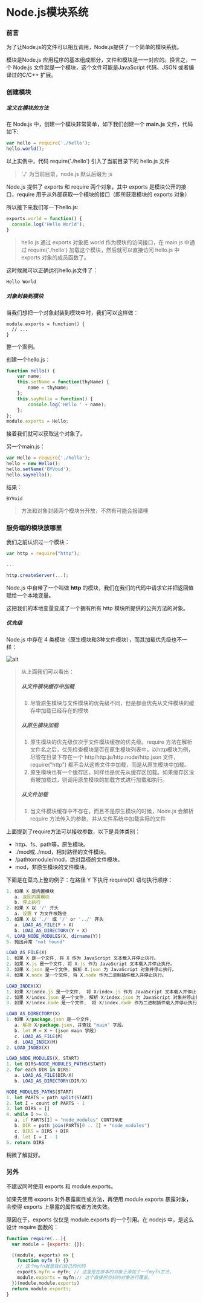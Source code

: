 # Node.js模块系统

### 前言

为了让Node.js的文件可以相互调用，Node.js提供了一个简单的模块系统。 

模块是Node.js 应用程序的基本组成部分，文件和模块是一一对应的。换言之，一个 Node.js 文件就是一个模块，这个文件可能是JavaScript 代码、JSON 或者编译过的C/C++ 扩展。

### 创建模块

##### 定义在模块的方法

在 Node.js 中，创建一个模块非常简单，如下我们创建一个 **main.js** 文件，代码如下:

```javascript
var hello = require('./hello');
hello.world();
```

以上实例中，代码 require('./hello') 引入了当前目录下的 hello.js 文件

> './' 为当前目录，node.js 默认后缀为 js

Node.js 提供了 exports 和 require 两个对象，其中 exports 是模块公开的接口，require 用于从外部获取一个模块的接口（即所获取模块的 exports 对象）

所以接下来我们写一下hello.js:

```javascript
exports.world = function() {
  console.log('Hello World');
}
```

> hello.js 通过 exports 对象把 world 作为模块的访问接口，在 main.js 中通过 require('./hello') 加载这个模块，然后就可以直接访问 hello.js 中 exports 对象的成员函数了。

这时候就可以正确运行hello.js文件了：

```javascript
Hello World
```



##### 对象封装到模块

当我们想把一个对象封装到模块中时，我们可以这样做：

```
module.exports = function() {
  // ...
}
```

整一个案例。

创建一个hello.js：

```javascript
function Hello() { 
    var name; 
    this.setName = function(thyName) { 
        name = thyName; 
    }; 
    this.sayHello = function() { 
        console.log('Hello ' + name); 
    }; 
}; 
module.exports = Hello;
```

接着我们就可以获取这个对象了。

另一个main.js：

```javascript
var Hello = require('./hello'); 
hello = new Hello(); 
hello.setName('BYVoid'); 
hello.sayHello(); 
```

结果：

```
BYVoid
```

> 方法和对象封装两个模块分开放，不然有可能会报错噢



### 服务端的模块放哪里

我们之前认识过一个模块：

```javascript
var http = require("http");

...

http.createServer(...);
```

Node.js 中自带了一个叫做 **http** 的模块，我们在我们的代码中请求它并把返回值赋给一个本地变量。

这把我们的本地变量变成了一个拥有所有 http 模块所提供的公共方法的对象。

##### 优先级

Node.js 中存在 4 类模块（原生模块和3种文件模块），而其加载优先级也不一样：

![alt](https://www.runoob.com/wp-content/uploads/2014/03/nodejs-require.jpg)

> 从上面我们可以看出：
>
> ##### 从文件模块缓存中加载
>
> 1. 尽管原生模块与文件模块的优先级不同，但是都会优先从文件模块的缓存中加载已经存在的模块
>
> ##### 从原生模块加载
>
> 1. 原生模块的优先级仅次于文件模块缓存的优先级。require 方法在解析文件名之后，优先检查模块是否在原生模块列表中。以http模块为例，尽管在目录下存在一个 http/http.js/http.node/http.json 文件，require("http") 都不会从这些文件中加载，而是从原生模块中加载。
> 2. 原生模块也有一个缓存区，同样也是优先从缓存区加载。如果缓存区没有被加载过，则调用原生模块的加载方式进行加载和执行。
>
> ##### 从文件加载
>
> 1. 当文件模块缓存中不存在，而且不是原生模块的时候，Node.js 会解析 require 方法传入的参数，并从文件系统中加载实际的文件

上面提到了require方法可以接收参数，以下是具体类别：

- http、fs、path等，原生模块。
- ./mod或../mod，相对路径的文件模块。
- /pathtomodule/mod，绝对路径的文件模块。
- mod，非原生模块的文件模块。

下面是在菜鸟上整的例子：在路径 Y 下执行 require(X) 语句执行顺序：

```javascript
1. 如果 X 是内置模块
   a. 返回内置模块
   b. 停止执行
2. 如果 X 以 '/' 开头
   a. 设置 Y 为文件根路径
3. 如果 X 以 './' 或 '/' or '../' 开头
   a. LOAD_AS_FILE(Y + X)
   b. LOAD_AS_DIRECTORY(Y + X)
4. LOAD_NODE_MODULES(X, dirname(Y))
5. 抛出异常 "not found"

LOAD_AS_FILE(X)
1. 如果 X 是一个文件, 将 X 作为 JavaScript 文本载入并停止执行。
2. 如果 X.js 是一个文件, 将 X.js 作为 JavaScript 文本载入并停止执行。
3. 如果 X.json 是一个文件, 解析 X.json 为 JavaScript 对象并停止执行。
4. 如果 X.node 是一个文件, 将 X.node 作为二进制插件载入并停止执行。

LOAD_INDEX(X)
1. 如果 X/index.js 是一个文件,  将 X/index.js 作为 JavaScript 文本载入并停止执行。
2. 如果 X/index.json 是一个文件, 解析 X/index.json 为 JavaScript 对象并停止执行。
3. 如果 X/index.node 是一个文件,  将 X/index.node 作为二进制插件载入并停止执行。

LOAD_AS_DIRECTORY(X)
1. 如果 X/package.json 是一个文件,
   a. 解析 X/package.json, 并查找 "main" 字段。
   b. let M = X + (json main 字段)
   c. LOAD_AS_FILE(M)
   d. LOAD_INDEX(M)
2. LOAD_INDEX(X)

LOAD_NODE_MODULES(X, START)
1. let DIRS=NODE_MODULES_PATHS(START)
2. for each DIR in DIRS:
   a. LOAD_AS_FILE(DIR/X)
   b. LOAD_AS_DIRECTORY(DIR/X)

NODE_MODULES_PATHS(START)
1. let PARTS = path split(START)
2. let I = count of PARTS - 1
3. let DIRS = []
4. while I >= 0,
   a. if PARTS[I] = "node_modules" CONTINUE
   b. DIR = path join(PARTS[0 .. I] + "node_modules")
   c. DIRS = DIRS + DIR
   d. let I = I - 1
5. return DIRS
```

稍微了解就好。

### 另外

不建议同时使用 exports 和 module.exports。

如果先使用 exports 对外暴露属性或方法，再使用 module.exports 暴露对象，会使得 exports 上暴露的属性或者方法失效。

原因在于，exports 仅仅是 module.exports 的一个引用。在 nodejs 中，是这么设计 require 函数的：

```javascript
function require(...){
  var module = {exports: {}};

  ((module, exports) => {
    function myfn () {}
    // 这个myfn就是我们自己的代码
    exports.myfn = myfn; // 这里是在原本的对象上添加了一个myfn方法。
    module.exports = myfn;// 这个直接把当初的对象进行覆盖。
  })(module,module.exports)
  return module.exports;
}
```